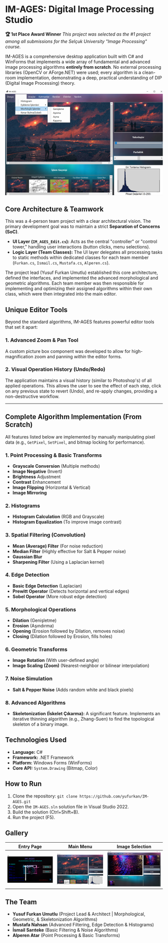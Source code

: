 # IM-AGES: Digital Image Processing Studio

**🏆 1st Place Award Winner** *This project was selected as the #1 project among all submissions for the Selçuk University "Image Processing" course.*

IM-AGES is a comprehensive desktop application built with C# and WinForms that implements a wide array of fundamental and advanced image processing algorithms **entirely from scratch**. No external processing libraries (OpenCV or AForge.NET) were used; every algorithm is a clean-room implementation, demonstrating a deep, practical understanding of DIP (Digital Image Processing) theory.

![Main Editor Screenshot](Assets/MainPage1.png)


## Core Architecture & Teamwork

This was a 4-person team project with a clear architectural vision. The primary development goal was to maintain a strict **Separation of Concerns (SoC)**.

* **UI Layer (`IM_AGES_Edit.cs`):** Acts as the central "controller" or "control tower," handling user interactions (button clicks, menu selections).
* **Logic Layer (Team Classes):** The UI layer delegates all processing tasks to static methods within dedicated classes for each team member (`Furkan.cs`, `Ismail.cs`, `Mustafa.cs`, `Alperen.cs`).

The project lead (Yusuf Furkan Umutlu) established this core architecture, defined the interfaces, and implemented the advanced morphological and geometric algorithms. Each team member was then responsible for implementing and optimizing their assigned algorithms within their own class, which were then integrated into the main editor.

## Unique Editor Tools

Beyond the standard algorithms, IM-AGES features powerful editor tools that set it apart:

### 1. Advanced Zoom & Pan Tool
A custom picture box component was developed to allow for high-magnification zoom and panning *within* the editor forms. 

### 2. Visual Operation History (Undo/Redo)
The application maintains a visual history (similar to Photoshop's) of all applied operations. This allows the user to see the effect of each step, click on any previous state to revert (Undo), and re-apply changes, providing a non-destructive workflow.

---

## Complete Algorithm Implementation (From Scratch)

All features listed below are implemented by manually manipulating pixel data (e.g., `GetPixel`, `SetPixel`, and bitmap locking for performance).

### 1. Point Processing & Basic Transforms
* **Grayscale Conversion** (Multiple methods)
* **Image Negative** (Invert)
* **Brightness** Adjustment
* **Contrast** Enhancement
* **Image Flipping** (Horizontal & Vertical)
* **Image Mirroring**

### 2. Histograms
* **Histogram Calculation** (RGB and Grayscale)
* **Histogram Equalization** (To improve image contrast)

### 3. Spatial Filtering (Convolution)
* **Mean (Average) Filter** (For noise reduction)
* **Median Filter** (Highly effective for Salt & Pepper noise)
* **Gaussian Blur**
* **Sharpening Filter** (Using a Laplacian kernel)

### 4. Edge Detection
* **Basic Edge Detection** (Laplacian)
* **Prewitt Operator** (Detects horizontal and vertical edges)
* **Sobel Operator** (More robust edge detection)

### 5. Morphological Operations
* **Dilation** (Genişletme)
* **Erosion** (Aşındırma)
* **Opening** (Erosion followed by Dilation, removes noise)
* **Closing** (Dilation followed by Erosion, fills holes)

### 6. Geometric Transforms
* **Image Rotation** (With user-defined angle)
* **Image Scaling (Zoom)** (Nearest-neighbor or bilinear interpolation)

### 7. Noise Simulation
* **Salt & Pepper Noise** (Adds random white and black pixels)

### 8. Advanced Algorithms
* **Skeletonization (İskelet Çıkarma):** A significant feature. Implements an iterative thinning algorithm (e.g., Zhang-Suen) to find the topological skeleton of a binary image.

## Technologies Used

* **Language:** C#
* **Framework:** .NET Framework
* **Platform:** Windows Forms (WinForms)
* **Core API:** `System.Drawing` (Bitmap, Color)

## How to Run

1.  Clone the repository: `git clone https://github.com/yufurkan/IM-AGES.git`
2.  Open the `IM-AGES.sln` solution file in Visual Studio 2022.
3.  Build the solution (Ctrl+Shift+B).
4.  Run the project (F5).

## Gallery


| Entry Page | Main Menu | Image Selection |
| :---: | :---: | :---: |
| ![Login](Assets/EntryPage.png) | ![Main Menu](Assets/MainPage2.png) | ![Image Select](Assets/MainPage3.png) |



## The Team

* **Yusuf Furkan Umutlu** (Project Lead & Architect | Morphological, Geometric, & Skeletonization Algorithms)
* **Mustafa Nahsan** (Advanced Filtering, Edge Detection & Histograms)
* **İsmail Sarıteke** (Basic Filtering & Noise Algorithms)
* **Alperen Atar** (Point Processing & Basic Transforms)